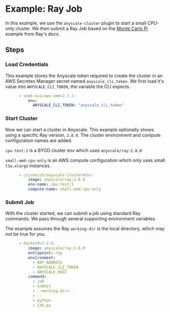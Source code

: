 # Example: Ray Job

In this example, we use the `anyscale-cluster` plugin to start a small CPU-only cluster. We then submit a Ray Job based on the [Monte Carlo Pi](https://docs.ray.io/en/latest/ray-core/examples/monte_carlo_pi.html) example from Ray's docs.

## Steps

### Load Credentials

This example stores the Anyscale token required to create the cluster in an AWS Secretes Manager secret named `anyscale_cli_token`. We first load it's value into `ANYSCALE_CLI_TOKEN`, the variable the CLI expects.

```yaml
      - seek-oss/aws-sm#v2.3.1:
          env:
            ANYSCALE_CLI_TOKEN: "anyscale_cli_token"
```

### Start Cluster

Now we can start a cluster in Anyscale. This example optionally shows using a specific Ray version, `2.8.0`. The cluster environment and compute configuration names are added.

`cpu-test:1` is a BYOD cluster env which uses `anyscale/ray:2.8.0`

`small-amd-cpu-only` is an AWS compute configuration which only uses small `t3a.xlarge` instances.
```yaml
      - csivanich/anyscale-cluster#dev:
          image: anyscale/ray:2.8.0
          env-name: cpu-test:1
          compute-name: small-amd-cpu-only
```

### Submit Job

With the cluster started, we can submit a job using standard Ray commands. We pass through several supporting environment variables.

The example assumes the Ray `working-dir` is the local directory, which may not be true for you.


```yaml
      - docker#v5.8.0:
          image: anyscale/ray:2.8.0
          entrypoint: ray
          environment:
            - RAY_ADDRESS
            - ANYSCALE_CLI_TOKEN
            - ANYSCALE_HOST
          command:
            - job
            - submit
            - --working-dir=.
            - --
            - python
            - job.py
```
